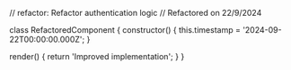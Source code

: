 // refactor: Refactor authentication logic
// Refactored on 22/9/2024

class RefactoredComponent {
  constructor() {
    this.timestamp = '2024-09-22T00:00:00.000Z';
  }

  render() {
    return 'Improved implementation';
  }
}